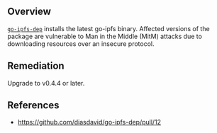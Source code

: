 ## Overview
[`go-ipfs-dep`](https://www.npmjs.com/package/go-ipfs-dep) installs the latest go-ipfs binary.
Affected versions of the package are vulnerable to Man in the Middle (MitM) attacks due to downloading resources over an insecure protocol.

## Remediation
Upgrade to v0.4.4 or later.

## References
- https://github.com/diasdavid/go-ipfs-dep/pull/12
